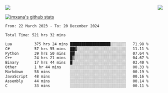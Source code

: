 <p>
  <a href="https://count.getloli.com/"><img src="https://count.getloli.com/get/@xana.readme?theme=moebooru-h"></a>
  <img src="https://weather-icon.journeyad.repl.co/@hangzhou?v=1" align="right">
</p>


<a href="https://github.com/imxana"><img align="center" src="https://github-readme-stats.vercel.app/api?username=imxana&show_icons=true&include_all_commits=true&hide_border=tru&custom_title=imxana%27s%20Github%20Stats" alt="imxana's github stats" /></a> 

<!--START_SECTION:waka-->

```txt
From: 22 March 2023 - To: 20 December 2024

Total Time: 521 hrs 32 mins

Lua          375 hrs 24 mins ██████████████████░░░░░░░   71.98 %
C#           57 hrs 55 mins  ██▓░░░░░░░░░░░░░░░░░░░░░░   11.11 %
Python       39 hrs 50 mins  ██░░░░░░░░░░░░░░░░░░░░░░░   07.64 %
C++          24 hrs 21 mins  █▒░░░░░░░░░░░░░░░░░░░░░░░   04.67 %
Binary       17 hrs 44 mins  █░░░░░░░░░░░░░░░░░░░░░░░░   03.40 %
Other        1 hr 44 mins    ░░░░░░░░░░░░░░░░░░░░░░░░░   00.33 %
Markdown     58 mins         ░░░░░░░░░░░░░░░░░░░░░░░░░   00.19 %
JavaScript   48 mins         ░░░░░░░░░░░░░░░░░░░░░░░░░   00.16 %
Assembly     44 mins         ░░░░░░░░░░░░░░░░░░░░░░░░░   00.14 %
C            33 mins         ░░░░░░░░░░░░░░░░░░░░░░░░░   00.11 %
```

<!--END_SECTION:waka-->
